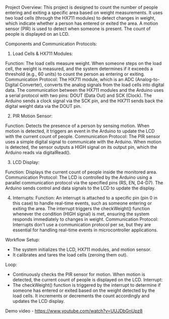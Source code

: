Project Overview:
This project is designed to count the number of people entering and exiting a specific area based on weight measurements. It uses two load cells (through the HX711 modules) to detect changes in weight, which indicate whether a person has entered or exited the area. A motion sensor (PIR) is used to detect when someone is present. The count of people is displayed on an LCD.

Components and Communication Protocols:
1. Load Cells & HX711 Modules:

Function: The load cells measure weight. When someone steps on the load cell, the weight is measured, and the system determines if it exceeds a threshold (e.g., 60 units) to count the person as entering or exiting.
Communication Protocol: The HX711 module, which is an ADC (Analog-to-Digital Converter), converts the analog signals from the load cells into digital data. The communication between the HX711 modules and the Arduino uses a serial protocol with two pins: DOUT (Data Out) and SCK (Clock). The Arduino sends a clock signal via the SCK pin, and the HX711 sends back the digital weight data via the DOUT pin.

2. PIR Motion Sensor:

Function: Detects the presence of a person by sensing motion. When motion is detected, it triggers an event in the Arduino to update the LCD with the current count of people.
Communication Protocol: The PIR sensor uses a simple digital signal to communicate with the Arduino. When motion is detected, the sensor outputs a HIGH signal on its output pin, which the Arduino reads via digitalRead().

3. LCD Display:

Function: Displays the current count of people inside the monitored area.
Communication Protocol: The LCD is controlled by the Arduino using a parallel communication protocol via the specified pins (RS, EN, D4-D7). The Arduino sends control and data signals to the LCD to update the display.

4. Interrupts:
Function: An interrupt is attached to a specific pin (pin 0 in this case) to handle real-time events, such as someone entering or exiting the area. The interrupt triggers the checkWeight() function whenever the condition (HIGH signal) is met, ensuring the system responds immediately to changes in weight.
Communication Protocol: Interrupts don't use a communication protocol per se, but they are essential for handling real-time events in microcontroller applications.

Workflow
Setup:
- The system initializes the LCD, HX711 modules, and motion sensor.
- It calibrates and tares the load cells (zeroing them out).
  
Loop:
- Continuously checks the PIR sensor for motion. When motion is detected, the current count of people is displayed on the LCD.
Interrupt:
- The checkWeight() function is triggered by the interrupt to determine if someone has entered or exited based on the weight detected by the load cells. It increments or decrements the count accordingly and updates the LCD display.


Demo video - https://www.youtube.com/watch?v=UUJDbGnUpz8
